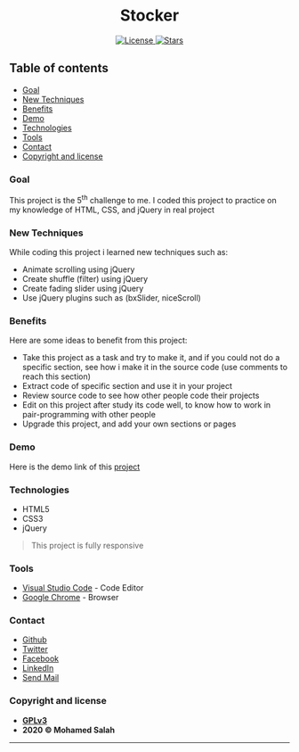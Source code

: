 <h1 align="center">Stocker</h1>

<p align="center">

<a href=https://www.gnu.org/licenses/gpl-3.0>
<img src="https://img.shields.io/badge/license-GPLv3-blue" alt="License">
</a>

<a href="https://github.com/salahineo/">
<img src="https://img.shields.io/badge/Author-Mohamed%20Salah-red" alt="Stars">
</a>

</p>

## Table of contents

- [Goal](#goal)
- [New Techniques](#new-techniques)
- [Benefits](#benefits)
- [Demo](#demo)
- [Technologies](#technologies)
- [Tools](#tools)
- [Contact](#contact)
- [Copyright and license](#copyright-and-license)

### Goal

This project is the 5<sup>th</sup> challenge to me. I coded this project to practice on my knowledge of HTML, CSS, and jQuery in real project

### New Techniques

While coding this project i learned new techniques such as:

- Animate scrolling using jQuery
- Create shuffle (filter) using jQuery
- Create fading slider using jQuery
- Use jQuery plugins such as (bxSlider, niceScroll)

### Benefits

Here are some ideas to benefit from this project:

- Take this project as a task and try to make it, and if you could not do a specific section, see how i make it in the source code (use comments to reach this section)
- Extract code of specific section and use it in your project
- Review source code to see how other people code their projects
- Edit on this project after study its code well, to know how to work in pair-programming with other people
- Upgrade this project, and add your own sections or pages

### Demo

Here is the demo link of this [project](https://salahineo.github.io/Stocker/)

### Technologies

- HTML5
- CSS3
- jQuery

> This project is fully responsive

### Tools

- [Visual Studio Code](https://code.visualstudio.com/) - Code Editor
- [Google Chrome](https://www.google.com/chrome/) - Browser

### Contact

- [Github](https://github.com/salahineo/)
- [Twitter](https://twitter.com/salahineo/)
- [Facebook](https://www.facebook.com/salahineo/)
- [LinkedIn](https://www.linkedin.com/in/salahineo/)
- [Send Mail](mailto:eng.mohamedsalah.it@gmail.com)

### Copyright and license

- **[GPLv3](https://www.gnu.org/licenses/gpl-3.0)**
- **2020 © Mohamed Salah**

---
